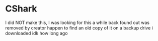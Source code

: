 # CShark
I did NOT make this, I was looking for this a while back found out was removed by creator happen to find an old copy of it on a backup drive i downloaded idk how long ago
